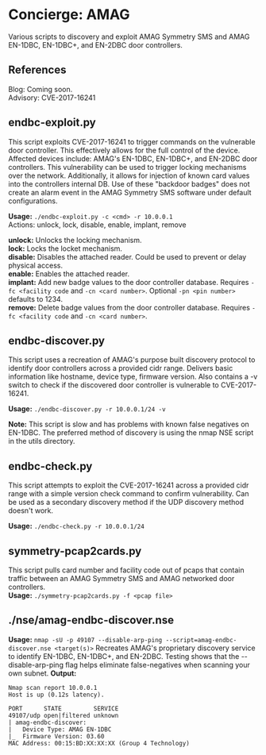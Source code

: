 # Concierge: AMAG  
Various scripts to discovery and exploit AMAG Symmetry SMS and AMAG EN-1DBC, EN-1DBC+, and EN-2DBC door controllers.  
  
## References  
Blog: Coming soon.  
Advisory: CVE-2017-16241  
  
## endbc-exploit.py  
This script exploits CVE-2017-16241 to trigger commands on the vulnerable door controller. This effectively allows for the full control of the device. Affected devices include: AMAG's EN-1DBC, EN-1DBC+, and EN-2DBC door controllers. This vulnerability can be used to trigger locking mechanisms over the network. Additionally, it allows for injection of known card values into the controllers internal DB. Use of these "backdoor badges" does not create an alarm event in the AMAG Symmetry SMS software under default configurations.  
  
**Usage:** `./endbc-exploit.py -c <cmd> -r 10.0.0.1`  
Actions: unlock, lock, disable, enable, implant, remove  
  
**unlock:** Unlocks the locking mechanism.  
**lock:** Locks the locket mechanism.  
**disable:** Disables the attached reader. Could be used to prevent or delay physical access.  
**enable:** Enables the attached reader.  
**implant:** Add new badge values to the door controller database. Requires `-fc <facility code` and `-cn <card number>`. Optional `-pn <pin number>` defaults to 1234.  
**remove:** Delete badge values from the door controller database. Requires `-fc <facility code` and `-cn <card number>`.  
  
## endbc-discover.py  
This script uses a recreation of AMAG's purpose built discovery protocol to identify door controllers across a provided cidr range. Delivers basic information like hostname, device type, firmware version. Also contains a -v switch to check if the discovered door controller is vulnerable to CVE-2017-16241.  
  
**Usage:** `./endbc-discover.py -r 10.0.0.1/24 -v`  

**Note:** This script is slow and has problems with known false negatives on EN-1DBC. The preferred method of discovery is using the nmap NSE script in the utils directory.  
  
## endbc-check.py  
This script attempts to exploit the CVE-2017-16241 across a provided cidr range with a simple version check command to confirm vulnerability. Can be used as a secondary discovery method if the UDP discovery method doesn't work.  
  
**Usage:** `./endbc-check.py -r 10.0.0.1/24`  
  
## symmetry-pcap2cards.py  
This script pulls card number and facility code out of pcaps that contain traffic between an AMAG Symmetry SMS and AMAG networked door controllers.  
**Usage:** `./symmetry-pcap2cards.py -f <pcap file>`  
  
## ./nse/amag-endbc-discover.nse  
**Usage:** `nmap -sU -p 49107 --disable-arp-ping --script=amag-endbc-discover.nse <target(s)>`
Recreates AMAG's proprietary discovery service to identify EN-1DBC, EN-1DBC+, and EN-2DBC. Testing shows that the --disable-arp-ping flag helps eliminate false-negatives when scanning your own subnet.
**Output:**
```
Nmap scan report 10.0.0.1
Host is up (0.12s latency).

PORT      STATE         SERVICE
49107/udp open|filtered unknown
| amag-endbc-discover:
|   Device Type: AMAG EN-1DBC
|_  Firmware Version: 03.60
MAC Address: 00:15:BD:XX:XX:XX (Group 4 Technology)
```  
